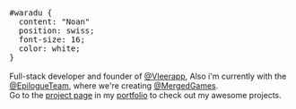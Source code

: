 <samp>
#waradu { <br>
‎ ‎ content: "Noan" <br>
‎ ‎ position: swiss; <br>
‎ ‎ font-size: 16; <br>
‎ ‎ color: white; <br>
}
</samp>
<br><br>
<div align="left">
Full-stack developer and founder of <a href="https://github.com/vleerapp">@Vleerapp</a>, Also i'm currently with the <a href="https://github.com/EpilogueTeam">@EpilogueTeam</a>, where we're creating <a href="https://github.com/MergedGames">@MergedGames</a>.<br>Go to the <a href="https://waradu.dev/projects">project page</a> in my <a href="https://waradu.dev">portfolio</a> to check out my awesome projects.
</div>

